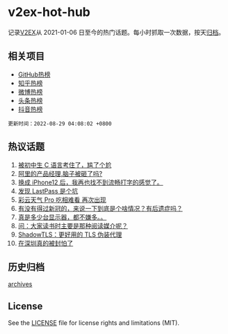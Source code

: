 # v2ex-hot-hub

 记录[V2EX](https://www.v2ex.com/)从 2021-01-06 日至今的热门话题。每小时抓取一次数据，按天[归档](archives)。
 
 ## 相关项目

- [GitHub热榜](https://github.com/snaildev/github-hot-hub)
- [知乎热榜](https://github.com/snaildev/zhihu-hot-hub)
- [微博热榜](https://github.com/snaildev/weibo-hot-hub)
- [头条热榜](https://github.com/snaildev/toutiao-hot-hub)
- [抖音热榜](https://github.com/snaildev/douyin-hot-hub)


 `更新时间：2022-08-29 04:08:02 +0800`

## 热议话题

1. [被初中生 C 语言考住了，尴了个尬](https://www.v2ex.com/t/875942)
1. [阿里的产品经理,脑子被砸了吗?](https://www.v2ex.com/t/875957)
1. [换成 iPhone12 后，我再也找不到流畅打字的感觉了。](https://www.v2ex.com/t/875954)
1. [发现 LastPass 是个坑](https://www.v2ex.com/t/875964)
1. [彩云天气 Pro 吃相难看 再次出现](https://www.v2ex.com/t/875963)
1. [有没有得过新冠的，来说一下到底是个啥情况？有后遗症吗？](https://www.v2ex.com/t/876022)
1. [真是多少台显示器，都不嫌多。。](https://www.v2ex.com/t/875998)
1. [问：大家读书时主要是那种阅读媒介呢？](https://www.v2ex.com/t/875948)
1. [ShadowTLS：更好用的 TLS 伪装代理](https://www.v2ex.com/t/875975)
1. [在深圳真的被封怕了](https://www.v2ex.com/t/876037)

## 历史归档

[archives](archives)

## License

See the [LICENSE](LICENSE) file for license rights and limitations (MIT).
